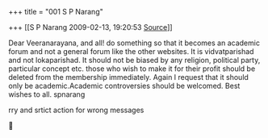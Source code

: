 +++
title = "001 S P Narang"

+++
[[S P Narang	2009-02-13, 19:20:53 [Source](https://groups.google.com/g/bvparishat/c/LyPb3M07cHk)]]



  
Dear Veeranarayana, and all! do something so that it becomes an academic forum and not a general forum like the other websites. It is vidvatparishad and not lokaparishad. It should not be biased by any religion, political party, particular concept etc. those who wish to make it for their profit should be deleted from the membership immediately. Again I request that it should only be academic.Academic controversies should be welcomed. Best wishes to all. spnarang  
  
rry and srtict action for wrong messages  



